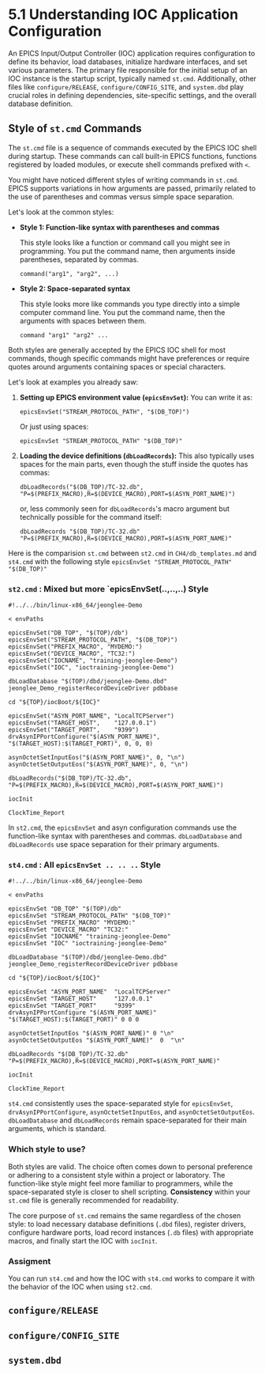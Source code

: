 # 5.1 Understanding IOC Application Configuration

An EPICS Input/Output Controller (IOC) application requires configuration to define its behavior, load databases, initialize hardware interfaces, and set various parameters. The primary file responsible for the initial setup of an IOC instance is the startup script, typically named `st.cmd`. Additionally, other files like `configure/RELEASE`, `configure/CONFIG_SITE`, and `system.dbd` play crucial roles in defining dependencies, site-specific settings, and the overall database definition.

## Style of `st.cmd` Commands

The `st.cmd` file is a sequence of commands executed by the EPICS IOC shell during startup. These commands can call built-in EPICS functions, functions registered by loaded modules, or execute shell commands prefixed with `<`.

You might have noticed different styles of writing commands in `st.cmd`. EPICS supports variations in how arguments are passed, primarily related to the use of parentheses and commas versus simple space separation.

Let's look at the common styles:

* **Style 1: Function-like syntax with parentheses and commas**

    This style looks like a function or command call you might see in programming. You put the command name, then arguments inside parentheses, separated by commas.

    `command("arg1", "arg2", ...)`

* **Style 2: Space-separated syntax**

    This style looks more like commands you type directly into a simple computer command line. You put the command name, then the arguments with spaces between them.

    `command "arg1" "arg2" ...`

Both styles are generally accepted by the EPICS IOC shell for most commands, though specific commands might have preferences or require quotes around arguments containing spaces or special characters.


Let's look at examples you already saw:

1. **Setting up EPICS environment value (`epicsEnvSet`):**
    You can write it as:

    `epicsEnvSet("STREAM_PROTOCOL_PATH", "$(DB_TOP)")`

    Or just using spaces:

    `epicsEnvSet "STREAM_PROTOCOL_PATH" "$(DB_TOP)"`

2. **Loading the device definitions (`dbLoadRecords`):**
    This also typically uses spaces for the main parts, even though the stuff inside the quotes has commas:

    `dbLoadRecords("$(DB_TOP)/TC-32.db", "P=$(PREFIX_MACRO),R=$(DEVICE_MACRO),PORT=$(ASYN_PORT_NAME)")`

    or, less commonly seen for `dbLoadRecords`'s macro argument but technically possible for the command itself:

    `dbLoadRecords "$(DB_TOP)/TC-32.db" "P=$(PREFIX_MACRO),R=$(DEVICE_MACRO),PORT=$(ASYN_PORT_NAME)"`

Here is the comparision `st.cmd` between `st2.cmd` in `CH4/db_templates.md` and `st4.cmd` with the following style `epicsEnvSet "STREAM_PROTOCOL_PATH" "$(DB_TOP)"`

### `st2.cmd` : Mixed but more `epicsEnvSet(..,..,..) Style

```shell
#!../../bin/linux-x86_64/jeonglee-Demo

< envPaths

epicsEnvSet("DB_TOP", "$(TOP)/db")
epicsEnvSet("STREAM_PROTOCOL_PATH", "$(DB_TOP)")
epicsEnvSet("PREFIX_MACRO", "MYDEMO:")
epicsEnvSet("DEVICE_MACRO", "TC32:")
epicsEnvSet("IOCNAME", "training-jeonglee-Demo")
epicsEnvSet("IOC", "ioctraining-jeonglee-Demo")

dbLoadDatabase "$(TOP)/dbd/jeonglee-Demo.dbd"
jeonglee_Demo_registerRecordDeviceDriver pdbbase

cd "${TOP}/iocBoot/${IOC}"

epicsEnvSet("ASYN_PORT_NAME", "LocalTCPServer")
epicsEnvSet("TARGET_HOST",    "127.0.0.1")
epicsEnvSet("TARGET_PORT",    "9399")
drvAsynIPPortConfigure("$(ASYN_PORT_NAME)", "$(TARGET_HOST):$(TARGET_PORT)", 0, 0, 0)

asynOctetSetInputEos("$(ASYN_PORT_NAME)", 0, "\n")
asynOctetSetOutputEos("$(ASYN_PORT_NAME)", 0, "\n")

dbLoadRecords("$(DB_TOP)/TC-32.db", "P=$(PREFIX_MACRO),R=$(DEVICE_MACRO),PORT=$(ASYN_PORT_NAME)")

iocInit

ClockTime_Report
```
In `st2.cmd`, the `epicsEnvSet` and asyn configuration commands use the function-like syntax with parentheses and commas. `dbLoadDatabase` and `dbLoadRecords` use space separation for their primary arguments.

### `st4.cmd` : All `epicsEnvSet .. .. ..` Style

```shell
#!../../bin/linux-x86_64/jeonglee-Demo

< envPaths

epicsEnvSet "DB_TOP" "$(TOP)/db"
epicsEnvSet "STREAM_PROTOCOL_PATH" "$(DB_TOP)"
epicsEnvSet "PREFIX_MACRO" "MYDEMO:"
epicsEnvSet "DEVICE_MACRO" "TC32:"
epicsEnvSet "IOCNAME" "training-jeonglee-Demo"
epicsEnvSet "IOC" "ioctraining-jeonglee-Demo"

dbLoadDatabase "$(TOP)/dbd/jeonglee-Demo.dbd"
jeonglee_Demo_registerRecordDeviceDriver pdbbase

cd "${TOP}/iocBoot/${IOC}"

epicsEnvSet "ASYN_PORT_NAME"  "LocalTCPServer"
epicsEnvSet "TARGET_HOST"     "127.0.0.1"
epicsEnvSet "TARGET_PORT"     "9399"
drvAsynIPPortConfigure "$(ASYN_PORT_NAME)" "$(TARGET_HOST):$(TARGET_PORT)" 0 0 0

asynOctetSetInputEos "$(ASYN_PORT_NAME)" 0 "\n"
asynOctetSetOutputEos "$(ASYN_PORT_NAME)"  0  "\n"

dbLoadRecords "$(DB_TOP)/TC-32.db" "P=$(PREFIX_MACRO),R=$(DEVICE_MACRO),PORT=$(ASYN_PORT_NAME)"

iocInit

ClockTime_Report
```
`st4.cmd` consistently uses the space-separated style for `epicsEnvSet`, `drvAsynIPPortConfigure`, `asynOctetSetInputEos`, and `asynOctetSetOutputEos`. `dbLoadDatabase` and `dbLoadRecords` remain space-separated for their main arguments, which is standard.


### Which style to use?

Both styles are valid. The choice often comes down to personal preference or adhering to a consistent style within a project or laboratory. The function-like style might feel more familiar to programmers, while the space-separated style is closer to shell scripting. **Consistency** within your `st.cmd` file is generally recommended for readability.

The core purpose of `st.cmd` remains the same regardless of the chosen style: to load necessary database definitions (`.dbd` files), register drivers, configure hardware ports, load record instances (`.db` files) with appropriate macros, and finally start the IOC with `iocInit`.

### Assigment

You can run `st4.cmd` and how the IOC with `st4.cmd` works to compare it with the behavior of the IOC when using `st2.cmd`.


## `configure/RELEASE`

## `configure/CONFIG_SITE`

## `system.dbd`

